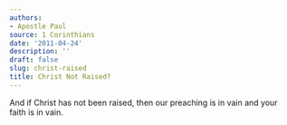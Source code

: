```yaml
---
authors:
- Apostle Paul
source: 1 Corinthians
date: '2011-04-24'
description: ''
draft: false
slug: christ-raised
title: Christ Not Raised?
---
```

And if Christ has not been raised, then our preaching is in vain and your faith is in vain.



